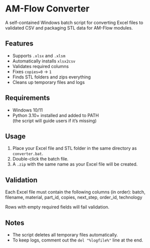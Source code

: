# AM-Flow Converter

A self-contained Windows batch script for converting Excel files to validated CSV and packaging STL data for AM-Flow modules.

## Features
- Supports `.xlsx` and `.xlsm`
- Automatically installs `xlsx2csv`
- Validates required columns
- Fixes `copies=0` → `1`
- Finds STL folders and zips everything
- Cleans up temporary files and logs

## Requirements
- Windows 10/11
- Python 3.10+ installed and added to PATH  
  (the script will guide users if it’s missing)

## Usage
1. Place your Excel file and STL folder in the same directory as `converter.bat`.
2. Double-click the batch file.
3. A `.zip` with the same name as your Excel file will be created.

## Validation
Each Excel file must contain the following columns (in order):
batch, filename, material, part_id, copies, next_step, order_id, technology

Rows with empty required fields will fail validation.

## Notes
- The script deletes all temporary files automatically.
- To keep logs, comment out the `del "%logfile%"` line at the end.
